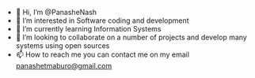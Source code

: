 - 👋 Hi, I’m @PanasheNash
- 👀 I’m interested in Software coding and development
- 🌱 I’m currently learning Information Systems 
- 💞️ I’m looking to collaborate on a number of projects and develop many systems using open sources
- 📫 How to reach me you can contact me on my email panashetmaburo@gmail.com

<!---
PanasheNash/PanasheNash is a ✨ special ✨ repository because its `README.md` (this file) appears on your GitHub profile.
You can click the Preview link to take a look at your changes.
--->
